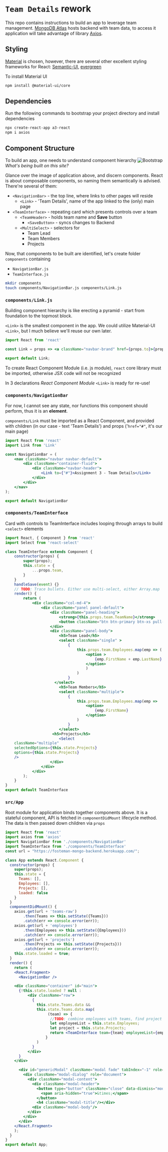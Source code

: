 # `Team Details` rework
This repo contains instructions to build an app to leverage team management. [MongoDB Atlas](https://www.mongodb.com/cloud/atlas) hosts backend with team data, to access it application will take advantage of library [Axios](https://www.npmjs.com/package/axios).

## Styling 

[Material](https://material-ui.com) is chosen, however, there are several other excellent styling frameworks for React: [Semantic-UI](https://react.semantic-ui.com/), [evergreen](https://evergreen.segment.com/)

To install Material UI
```bash
npm install @material-ui/core
```

## Dependencies
Run the following commands to bootstrap your project directory and install dependencies
```bash
npx create-react-app a3-react
npm i axios                                  
```
## Component Structure
To build an app, one needs to understand component hierarchy
![Bootstrap]()
<em>What's being built on this site? </em>

Glance over the image of application above, and discern components. React is about composable components, so naming them semantically is advised. There're several of them:
- `<NavigationBar>` - the top line, where links to other pages will reside
  - `<Link>` - 'Team Details', name of the app linked to the (only) main page
- `<TeamInterface>` - repeating card which presents controls over a team
  - `<TeamHeader>` - holds team name and **Save** button
    - `<SaveButton>` - syncs changes to Backend
  - `<MultiSelect>` - selectors for 
    - Team Lead
    - Team Members
    - Projects
  
Now, that components to be built are identified, let's create folder `components` containing 
- `NavigationBar.js`
- `TeamInterface.js`
```bash
mkdir components
touch components/NavigationBar.js components/Link.js
```
### `components/Link.js`
Building component hierarchy is like erecting a pyramid - start from foundation to the topmost block.

`<Link>` is the smallest component in the app. We could utilize Material-UI `<Link>`, but I much believe we'll reuse our own later.
```jsx harmony
import React from 'react'

const Link = props => <a className="navbar-brand" href={props.to}>{props.children}</a>;

export default Link;
```
To create React Component Module (i.e. js module), `react` core library must be imported, otherwise JSX code will not be recognized

In 3 declarations <em>React Component Module</em> `<Link>` is ready for re-use!

### `components/NavigationBar`

For now, I cannot see any state, nor functions this component should perform, thus it is an <strong>element</strong>.

`components/Link` must be imported as a React Component, and provided with children (in our case - text 'Team Details') and props ('`href="#"`, it's our main page)

```jsx harmony
import React from 'react'
import Link from 'Link'

const NavigationBar = (
    <nav className="navbar navbar-default">
        <div className="container-fluid">
            <div className="navbar-header">
                <Link to={"#"}>Assignment 3 - Team Details</Link>
            </div>
        </div>
    </nav>
);

export default NavigationBar
```
### `components/TeamInterface`
Card with controls to TeamInterface includes looping through arrays to build `<select>` elements
```jsx harmony
import React, { Component } from 'react'
import Select from 'react-select'

class TeamInterface extends Component {
    constructor(props) {
        super(props);
        this.state = {
            ...props.team,
        }
    }
    handleSave(event) {}
    // TODO: Trace bullets. Either use multi-select, either Array.map
    render() {
        return (
            <div className="col-md-4">
                <div className="panel panel-default">
                    <div className="panel-heading">
                        <strong>{this.props.team.TeamName}</strong>
                        <button className="btn btn-primary btn-xs pull-right" onClick={this.handleSave}>Save</button>
                    </div>
                    <div className="panel-body">
                        <h5>Team Lead</h5>
                        <select className="single" >
                            {
                                this.props.team.Employees.map(emp => (
                                    <option >
                                        {emp.FirstName + emp.LastName}
                                    </option>
                                    )
                                )
                            }
                      </select>
                        <h5>Team Members</h5>
                        <select className="multiple">
                            {
                                this.props.team.Employees.map(emp =>
                                    <option>
                                        {emp.FirstName}
                                    </option>
                                )
                            }
                        </select>
                     <h5>Projects</h5>
                        <Select
    className="multiple"
    selectedOptions={this.state.Projects}
    options={this.state.Projects}
    />
                    </div>
                </div>
            </div>
        );
    }
}
export default TeamInterface
```

### `src/App`
Root module for application binds together components above.
It is a stateful component, API is fetched in `componentDidMount` lifecycle method. The data is then passed down children via `props`
```jsx harmony
import React from 'react'
import axios from 'axios'
import NavigationBar from './components/NavigationBar'
import TeamInterface from './components/TeamInterface'
const url = "https://fosteman-mongo-backend.herokuapp.com/";

class App extends React.Component {
  constructor(props) {
    super(props);
    this.state = {
      Teams: [],
      Employees: [],
      Projects: [],
      loaded: false
    }
  }
  componentDidMount() {
    axios.get(url + 'teams-raw')
        .then(Teams => this.setState({Teams}))
        .catch(err => console.error(err));
    axios.get(url + 'employees')
        .then(Employees => this.setState({Employees}))
        .catch(err => console.error(err));
    axios.get(url + 'projects')
        .then(Projects => this.setState({Projects}))
        .catch(err => console.error(err));
    this.state.loaded = true;
  }
  render() {
    return (
    <React.Fragment>
      <NavigationBar />

    <div className="container" id="main">
      {!this.state.loaded ? null :
          <div className="row">
            {
              this.state.Teams.data &&
              this.state.Teams.data.map(
                   (team) => {
                    //TODO: combine employees with teams, find project
                    let employeeList = this.state.Employees;
                    let project = this.state.Projects;
                    return <TeamInterface team={team} employeeList={employeeList} project={project}/>
                  }
              )
            }
          </div>
      }
    </div>

      <div id="genericModal" className="modal fade" tabIndex="-1" role="dialog">
        <div className="modal-dialog" role="document">
          <div className="modal-content">
            <div className="modal-header">
              <button type="button" className="close" data-dismiss="modal" aria-label="Close">
                <span aria-hidden="true">&times;</span>
              </button>
              <h4 className="modal-title"/></div>
            <div className="modal-body"/>
          </div>
        </div>
      </div>
    </React.Fragment>
    );
  }
}
export default App;
```

